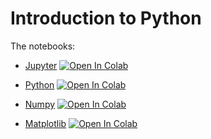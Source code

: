 # Introduction to Python

The notebooks:


- [Jupyter](https://github.com/vafaei-ar/alzahra-workshop-2019/blob/master/python/0-jupyter_notebooks.ipynb) [![Open In Colab](https://colab.research.google.com/assets/colab-badge.svg)](https://colab.research.google.com/github/vafaei-ar/alzahra-workshop-2019/blob/master/python/0-jupyter_notebooks.ipynb)

- [Python](https://github.com/vafaei-ar/alzahra-workshop-2019/blob/master/python/1-python_basics.ipynb) [![Open In Colab](https://colab.research.google.com/assets/colab-badge.svg)](https://colab.research.google.com/github/vafaei-ar/alzahra-workshop-2019/blob/master/python/1-python_basics.ipynb)

- [Numpy](https://github.com/vafaei-ar/alzahra-workshop-2019/blob/master/python/2-numpy.ipynb) [![Open In Colab](https://colab.research.google.com/assets/colab-badge.svg)](https://colab.research.google.com/github/vafaei-ar/alzahra-workshop-2019/blob/master/python/2-numpy.ipynb)

- [Matplotlib](https://github.com/vafaei-ar/alzahra-workshop-2019/blob/master/python/3-matplotlib.ipynb) [![Open In Colab](https://colab.research.google.com/assets/colab-badge.svg)](https://colab.research.google.com/github/vafaei-ar/alzahra-workshop-2019/blob/master/python/3-matplotlib.ipynb)

